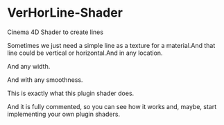 # VerHorLine-Shader
Cinema 4D Shader to create lines


Sometimes we just need a simple line as a texture for a material. And that line could be vertical or horizontal. And in any location.

And any width.

And with any smoothness.

This is exactly what this plugin shader does.

And it is fully commented, so you can see how it works and, maybe, start implementing your own plugin shaders.
